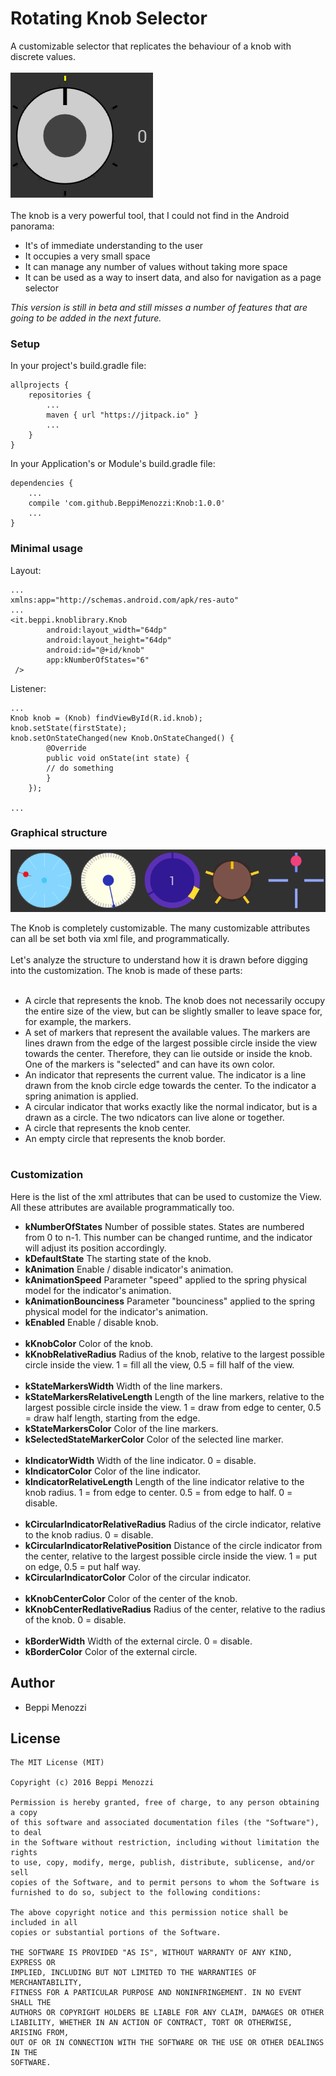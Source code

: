 # Rotating Knob Selector

A customizable selector that replicates the behaviour of a knob with discrete values.<br><br>
<img src="ezgif.com-b175d4980a.gif"><br><br>
The knob is a very powerful tool, that I could not find in the Android panorama:

* It's of immediate understanding to the user
* It occupies a very small space
* It can manage any number of values without taking more space
* It can be used as a way to insert data, and also for navigation as a page selector

<i>This version is still in beta and still misses a number of features that are going to be added in the next future.</i>

### Setup
In your project's build.gradle file:

    allprojects {
        repositories {
            ...
            maven { url "https://jitpack.io" }
            ...
        }
    }

In your Application's or Module's build.gradle file:

    dependencies {
        ...
        compile 'com.github.BeppiMenozzi:Knob:1.0.0'
        ...
    }

### Minimal usage
Layout:

    ...
    xmlns:app="http://schemas.android.com/apk/res-auto"
    ...
    <it.beppi.knoblibrary.Knob
            android:layout_width="64dp"
            android:layout_height="64dp"
            android:id="@+id/knob"
            app:kNumberOfStates="6"
     />

Listener:

    ...
    Knob knob = (Knob) findViewById(R.id.knob);
    knob.setState(firstState);
    knob.setOnStateChanged(new Knob.OnStateChanged() {
            @Override
            public void onState(int state) {
            // do something
            }
        });

    ...

### Graphical structure
<img src="ezgif.com-ec0277b0a0.gif"><br>

The Knob is completely customizable. The many customizable attributes can all be set both via xml file, and programmatically.<br><br>
Let's analyze the structure to understand how it is drawn before digging into the customization. The knob is made of these parts:<br><br>
* A circle that represents the knob. The knob does not necessarily occupy the entire size of the view, but can be slightly smaller to leave space for, for example, the markers.
* A set of markers that represent the available values. The markers are lines drawn from the edge of the largest possible circle inside the view towards the center. Therefore, they can lie outside or inside the knob. One of the markers is "selected" and can have its own color.
* An indicator that represents the current value. The indicator is a line drawn from the knob circle edge towards the center. To the indicator a spring animation is applied.
* A circular indicator that works exactly like the normal indicator, but is a drawn as a circle. The two ndicators can live alone or together.
* A circle that represents the knob center.
* An empty circle that represents the knob border.<br><br>

### Customization
Here is the list of the xml attributes that can be used to customize the View. All these attributes are available programmatically too.
* <b>kNumberOfStates</b> Number of possible states. States are numbered from 0 to n-1. This number can be changed runtime, and the indicator will adjust its position accordingly.
* <b>kDefaultState</b> The starting state of the knob.
* <b>kAnimation</b> Enable / disable indicator's animation.
* <b>kAnimationSpeed</b> Parameter "speed" applied to the spring physical model for the indicator's animation.
* <b>kAnimationBounciness</b> Parameter "bounciness" applied to the spring physical model for the indicator's animation.
* <b>kEnabled</b> Enable / disable knob.
<br><br>
* <b>kKnobColor</b> Color of the knob.
* <b>kKnobRelativeRadius</b> Radius of the knob, relative to the largest possible circle inside the view. 1 = fill all the view, 0.5 = fill half of the view.
<br><br>
* <b>kStateMarkersWidth</b> Width of the line markers.
* <b>kStateMarkersRelativeLength</b> Length of the line markers, relative to the largest possible circle inside the view. 1 = draw from edge to center, 0.5 = draw half length, starting from the edge.
* <b>kStateMarkersColor</b> Color of the line markers.
* <b>kSelectedStateMarkerColor</b> Color of the selected line marker.
<br><br>
* <b>kIndicatorWidth</b> Width of the line indicator. 0 = disable.
* <b>kIndicatorColor</b> Color of the line indicator.
* <b>kIndicatorRelativeLength</b> Length of the line indicator relative to the knob radius. 1 = from edge to center. 0.5 = from edge to half. 0 = disable.
<br><br>
* <b>kCircularIndicatorRelativeRadius</b> Radius of the circle indicator, relative to the knob radius. 0 = disable.
* <b>kCircularIndicatorRelativePosition</b> Distance of the circle indicator from the center, relative to the largest possible circle inside the view. 1 = put on edge, 0.5 = put half way.
* <b>kCircularIndicatorColor</b> Color of the circular indicator.
<br><br>
* <b>kKnobCenterColor</b> Color of the center of the knob.
* <b>kKnobCenterRedlativeRadius</b> Radius of the center, relative to the radius of the knob. 0 = disable.
<br><br>
* <b>kBorderWidth</b> Width of the external circle. 0 = disable.
* <b>kBorderColor</b> Color of the external circle.


Author
-------
* Beppi Menozzi

License
-------
    The MIT License (MIT)

    Copyright (c) 2016 Beppi Menozzi

    Permission is hereby granted, free of charge, to any person obtaining a copy
    of this software and associated documentation files (the "Software"), to deal
    in the Software without restriction, including without limitation the rights
    to use, copy, modify, merge, publish, distribute, sublicense, and/or sell
    copies of the Software, and to permit persons to whom the Software is
    furnished to do so, subject to the following conditions:

    The above copyright notice and this permission notice shall be included in all
    copies or substantial portions of the Software.

    THE SOFTWARE IS PROVIDED "AS IS", WITHOUT WARRANTY OF ANY KIND, EXPRESS OR
    IMPLIED, INCLUDING BUT NOT LIMITED TO THE WARRANTIES OF MERCHANTABILITY,
    FITNESS FOR A PARTICULAR PURPOSE AND NONINFRINGEMENT. IN NO EVENT SHALL THE
    AUTHORS OR COPYRIGHT HOLDERS BE LIABLE FOR ANY CLAIM, DAMAGES OR OTHER
    LIABILITY, WHETHER IN AN ACTION OF CONTRACT, TORT OR OTHERWISE, ARISING FROM,
    OUT OF OR IN CONNECTION WITH THE SOFTWARE OR THE USE OR OTHER DEALINGS IN THE
    SOFTWARE.

